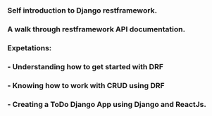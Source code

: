 ### Self introduction to Django restframework.

### A walk through restframework API documentation.

### Expetations:

### - Understanding how to get started with DRF

### - Knowing how to work with CRUD using DRF

### - Creating a ToDo Django App using Django and ReactJs.